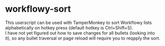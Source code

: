 # workflowy-sort
This userscript can be used with TamperMonkey to sort Workflowy lists alphabetically on hotkey press (default hotkey is Ctrl+Shift+S).  
I have not yet figured out how to save changes for all bullets (looking into it), so any bullet traversal or page reload will require you to reqpply the sort.

